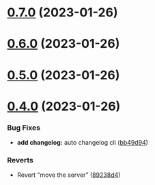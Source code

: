 # [0.7.0](https://github.com/lantron-ltd/npsg/compare/v0.6.0...v0.7.0) (2023-01-26)



# [0.6.0](https://github.com/lantron-ltd/npsg/compare/v0.5.0...v0.6.0) (2023-01-26)



# [0.5.0](https://github.com/lantron-ltd/npsg/compare/v0.4.0...v0.5.0) (2023-01-26)



# [0.4.0](https://github.com/lantron-ltd/npsg/compare/89238d42ea4e1457db7731501f67dc8ab40f33ab...v0.4.0) (2023-01-26)


### Bug Fixes

* **add  changelog:** auto changelog cli ([bb49d94](https://github.com/lantron-ltd/npsg/commit/bb49d94a3cc972b375506af85c2ea20204a47ffa))


### Reverts

* Revert "move the server" ([89238d4](https://github.com/lantron-ltd/npsg/commit/89238d42ea4e1457db7731501f67dc8ab40f33ab))



